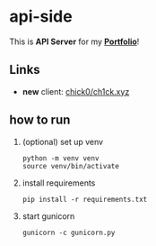 # api-side
This is **API Server** for my **[Portfolio](https://ch1ck.xyz)**!

## Links
* **new** client: [chick0/ch1ck.xyz](https://github.com/chick0/ch1ck.xyz)

## how to run

1. (optional) set up venv
   ```
   python -m venv venv
   source venv/bin/activate
   ```
2. install requirements
   ```
   pip install -r requirements.txt
   ```
3. start gunicorn
   ```
   gunicorn -c gunicorn.py
   ```
